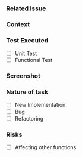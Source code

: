 ### Related Issue

### Context

### Test Executed
- [ ] Unit Test
- [ ] Functional Test

### Screenshot

### Nature of task
- [ ] New Implementation
- [ ] Bug
- [ ] Refactoring

### Risks
- [ ] Affecting other functions
